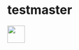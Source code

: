 # testmaster

[<img src="https://s18955.pcdn.co/wp-content/uploads/2018/02/github.png" width="40"/>](https://github.com/user/repository/subscription)


